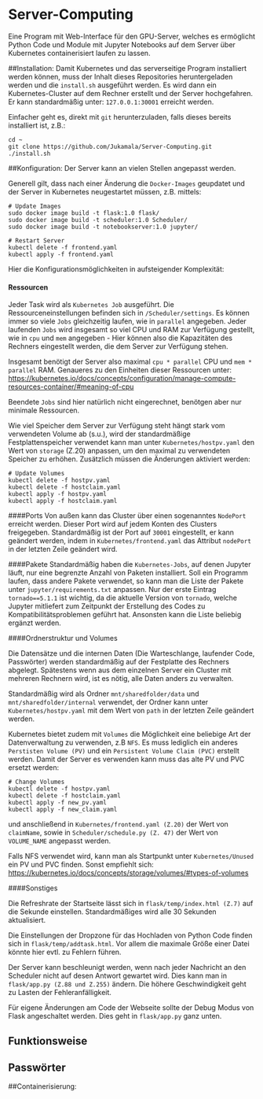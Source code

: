 # Server-Computing
Eine Program mit Web-Interface für den GPU-Server, welches es ermöglicht Python Code und Module mit
Jupyter Notebooks auf dem Server über Kubernetes containerisiert laufen zu lassen.

##Installation:
Damit Kubernetes und das serverseitige Program installiert werden können, muss der Inhalt dieses Repositories
heruntergeladen werden und die `install.sh` ausgeführt werden.
Es wird dann ein Kubernetes-Cluster auf dem Rechner erstellt und der Server hochgefahren.
Er kann standardmäßig unter: `127.0.0.1:30001` erreicht werden.

Einfacher geht es, direkt mit `git` herunterzuladen, falls dieses bereits installiert ist, z.B.:

```
cd ~
git clone https://github.com/Jukamala/Server-Computing.git
./install.sh
```

##Konfiguration:
Der Server kann an vielen Stellen angepasst werden.

Generell gilt, dass nach einer Änderung die `Docker-Images` geupdatet
und der Server in Kubernetes neugestartet müssen, z.B. mittels:

```
# Update Images
sudo docker image build -t flask:1.0 flask/
sudo docker image build -t scheduler:1.0 Scheduler/
sudo docker image build -t notebookserver:1.0 jupyter/

# Restart Server
kubectl delete -f frontend.yaml
kubectl apply -f frontend.yaml
```

Hier die Konfigurationsmöglichkeiten in aufsteigender Komplexität:

#### Ressourcen
Jeder Task wird als `Kubernetes Job` ausgeführt. Die Ressourceneinstellungen befinden sich in `/Scheduler/settings`.
Es können immer so viele `Jobs` gleichzeitig laufen, wie in `parallel` angegeben.
Jeder laufenden `Jobs` wird insgesamt so viel CPU und RAM zur Verfügung gestellt, wie in `cpu` und `mem` angegeben -
Hier können also die Kapazitäten des Rechners eingestellt werden, die dem Server zur Verfügung stehen.

Insgesamt benötigt der Server also maximal `cpu * parallel` CPU und `mem * parallel` RAM.
Genaueres zu den Einheiten dieser Ressourcen unter:
https://kubernetes.io/docs/concepts/configuration/manage-compute-resources-container/#meaning-of-cpu

Beendete `Jobs` sind hier natürlich nicht eingerechnet, benötgen aber nur minimale Ressourcen.

Wie viel Speicher dem Server zur Verfügung steht hängt stark vom verwendeten Volume ab (s.u.),
wird der standardmäßige Festplattenspeicher verwendet kann man unter `Kubernetes/hostpv.yaml`
den Wert von `storage` (Z.20) anpassen, um den maximal zu verwendeten Speicher zu erhöhen.
Zusätzlich müssen die Änderungen aktiviert werden:

```
# Update Volumes
kubectl delete -f hostpv.yaml
kubectl delete -f hostclaim.yaml
kubectl apply -f hostpv.yaml
kubectl apply -f hostclaim.yaml
```

####Ports
Von außen kann das Cluster über einen sogenanntes `NodePort` erreicht werden.
Dieser Port wird auf jedem Konten des Clusters freigegeben.
Standardmäßig ist der Port auf `30001` eingestellt, er kann geändert werden, indem in `Kubernetes/frontend.yaml`
das Attribut `nodePort` in der letzten Zeile geändert wird.

####Pakete
Standardmäßig haben die `Kubernetes-Jobs`, auf denen Jupyter läuft, nur eine begrenzte Anzahl von Paketen installiert.
Soll ein Programm laufen, dass andere Pakete verwendet, so kann man die Liste der Pakete unter
`jupyter/requirements.txt` anpassen. Nur der erste Eintrag `tornado==5.1.1` ist wichtig,
da die aktuelle Version von `tornado`, welche Jupyter mitliefert zum Zeitpunkt der Erstellung des Codes
zu Kompatibilitätsproblemen geführt hat.
Ansonsten kann die Liste beliebig ergänzt werden. 

####Ordnerstruktur und Volumes

Die Datensätze und die internen Daten (Die Warteschlange, laufender Code, Passwörter)
werden standardmäßig auf der Festplatte des Rechners abgelegt.
Spätestens wenn aus dem einzelnen Server ein Cluster mit mehreren Rechnern wird,
ist es nötig, alle Daten anders zu verwalten.

Standardmäßig wird als Ordner `mnt/sharedfolder/data` und `mnt/sharedfolder/internal` verwendet,
der Ordner kann unter `Kubernetes/hostpv.yaml` mit dem Wert von `path` in der letzten Zeile geändert werden.

Kubernetes bietet zudem mit `Volumes` die Möglichkeit eine beliebige Art der Datenverwaltung zu verwenden, z.B `NFS`.
Es muss lediglich ein anderes `Perstisten Volume (PV)` und ein `Persistent Volume Claim (PVC)` erstellt werden.
Damit der Server es verwenden kann muss das alte PV und PVC ersetzt werden:

```
# Change Volumes
kubectl delete -f hostpv.yaml
kubectl delete -f hostclaim.yaml
kubectl apply -f new_pv.yaml
kubectl apply -f new_claim.yaml
```
und anschließend in `Kubernetes/frontend.yaml (Z.20)` der Wert von `claimName`,
sowie in `Scheduler/schedule.py (Z. 47)` der Wert von `VOLUME_NAME` angepasst werden.

Falls NFS verwendet wird, kann man als Startpunkt unter `Kubernetes/Unused` ein PV und PVC finden.
Sonst empfiehlt sich: https://kubernetes.io/docs/concepts/storage/volumes/#types-of-volumes

####Sonstiges

Die Refreshrate der Startseite lässt sich in `flask/temp/index.html (Z.7)` auf die Sekunde einstellen.
Standardmäßiges wird alle 30 Sekunden aktualisiert.

Die Einstellungen der Dropzone für das Hochladen von Python Code finden sich in `flask/temp/addtask.html`.
Vor allem die maximale Größe einer Datei könnte hier evtl. zu Fehlern führen.

Der Server kann beschleunigt werden, wenn nach jeder Nachricht an den Scheduler nicht auf desen Antwort gewartet wird.
Dies kann man in `flask/app.py (Z.88 und Z.255)` ändern. Die höhere Geschwindigkeit geht zu Lasten der Fehleranfälligkeit.

Für eigene Änderungen am Code der Webseite sollte der Debug Modus von Flask angeschaltet werden.
Dies geht in `flask/app.py` ganz unten.


## Funktionsweise

## Passwörter

##Containerisierung: